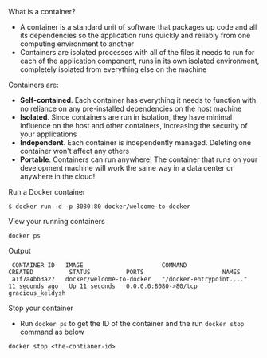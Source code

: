 What is a container?
- A container is a standard unit of software that packages up code and all its dependencies so the application runs quickly and reliably from one computing environment to another 
- Containers are isolated processes with all of the files it needs to run for each of the application component, runs in its own isolated environment, completely isolated from everything else on the machine

Containers are:
- **Self-contained**. Each container has everything it needs to function with no reliance on any pre-installed dependencies on the host machine
- **Isolated**. Since containers are run in isolation, they have minimal influence on the host and other containers, increasing the security of your applications
- **Independent**. Each container is independently managed. Deleting one container won't affect any others
- **Portable**. Containers can run anywhere! The container that runs on your development machine will work the same way in a data center or anywhere in the cloud!

Run a Docker container
```
$ docker run -d -p 8080:80 docker/welcome-to-docker
```

View your running containers
```
docker ps
```
Output
```
 CONTAINER ID   IMAGE                      COMMAND                  CREATED          STATUS          PORTS                      NAMES
 a1f7a4bb3a27   docker/welcome-to-docker   "/docker-entrypoint...."   11 seconds ago   Up 11 seconds   0.0.0.0:8080->80/tcp       gracious_keldysh
```

Stop your container
- Run `docker ps` to get the ID of the container and the run `docker stop` command as below
```
docker stop <the-contianer-id>
```

